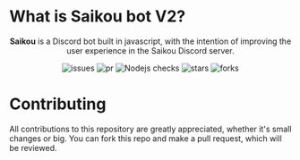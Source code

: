 # What is Saikou bot V2?

<div style="text-align: center;">
  
**Saikou** is a Discord bot built in javascript, with the intention of improving the user experience in the Saikou Discord server. 

![issues](https://img.shields.io/github/issues/Dragonfire1859/SaikouBotV2)
![pr](https://img.shields.io/github/issues-pr/Dragonfire1859/SaikouBotV2)
![Nodejs checks](https://github.com/Saikou-Bot/SaikouBotV2/workflows/Nodejs%20checks/badge.svg)
![stars](https://img.shields.io/github/stars/Dragonfire1859/SaikouBotV2?style=social)
![forks](https://img.shields.io/github/forks/Dragonfire1859/SaikouBotV2?style=social)

</div>

# Contributing

All contributions to this repository are greatly appreciated, whether it's small changes or big. You can fork this repo and make a pull request, which will be reviewed.
